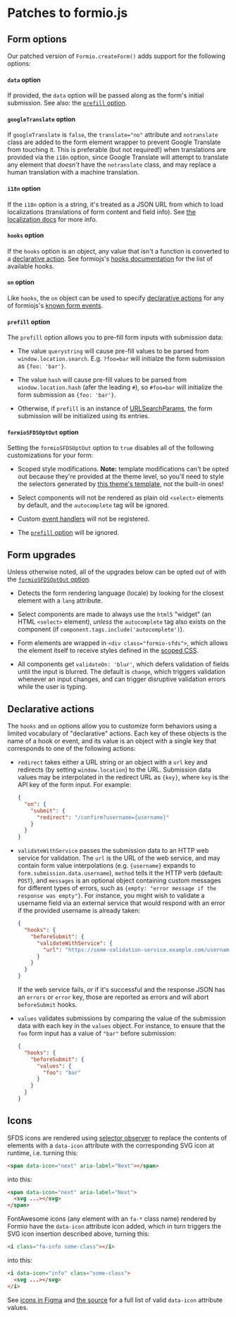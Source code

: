 # Patches to formio.js

## Form options
Our patched version of `Formio.createForm()` adds support for the following
options:

#### `data` option
If provided, the `data` option will be passed along as the form's initial
submission. See also: the [`prefill` option](#prefill-option).

#### `googleTranslate` option
If `googleTranslate` is `false`, the `translate="no"` attribute and
`notranslate` class are added to the form element wrapper to prevent Google
Translate from touching it. This is preferable (but not required!) when
translations are provided via the `i18n` option, since Google Translate will
attempt to translate any element that _doesn't_ have the `notranslate` class,
and may replace a human translation with a machine translation.

#### `i18n` option
If the `i18n` option is a string, it's treated as a JSON URL from which to
load localizations (translations of form content and field info). See [the
localization docs](./localization.md) for more info.

#### `hooks` option
If the `hooks` option is an object, any value that isn't a function is
converted to a [declarative action](#declarative-actions). See formiojs's
[hooks documentation](https://github.com/formio/formio.js/wiki/Form-Renderer#hooks)
for the list of available hooks.

#### `on` option
Like `hooks`, the `on` object can be used to specify [declarative
actions](#declarative-actions) for any of formiojs's
[known form events](https://github.com/formio/formio.js/wiki/Form-Renderer#events).

#### `prefill` option
The `prefill` option allows you to pre-fill form inputs with submission
data:

* The value `querystring` will cause pre-fill values to be parsed from
  `window.location.search`. E.g. `?foo=bar` will initialze the form
  submission as `{foo: 'bar'}`.

* The value `hash` will cause pre-fill values to be parsed from
  `window.location.hash` (afer the leading `#`), so `#foo=bar` will
  initialize the form submission as `{foo: 'bar'}`.

* Otherwise, if `prefill` is an instance of [URLSearchParams], the form
  submission will be initialized using its entries.

#### `formioSFDSOptOut` option
Setting the `formioSFDSOptOut` option to `true` disables all of the
following customizations for your form:

* Scoped style modifications. **Note:** template modifications can't be
  opted out because they're provided at the theme level, so you'll need to
  style the selectors generated by [this theme's template](src/templates),
  not the built-in ones!

* Select components will not be rendered as plain old `<select>` elements
  by default, and the `autocomplete` tag will be ignored.

* Custom [event handlers](#on-option) will not be registered.

* The [`prefill` option](#prefill-option) will be ignored.

## Form upgrades
Unless otherwise noted, all of the upgrades below can be opted out of with the
[`formioSFDSOptOut` option](#formiosfdsoptout-option).

* Detects the form rendering language (locale) by looking for the closest
  element with a `lang` attribute.

* Select components are made to always use the `html5` "widget" (an HTML
  `<select>` element), _unless_ the `autocomplete` tag also exists on the
  component (if `component.tags.include('autocomplete')`).

* Form elements are wrapped in `<div class="formio-sfds">`, which allows the
  element itself to receive styles defined in the [scoped CSS](#scoped-css).

* All components get `validateOn: 'blur'`, which defers validation of fields
  until the input is blurred. The default is `change`, which triggers
  validation whenever an input changes, and can trigger disruptive validation
  errors while the user is typing.


## Declarative actions
The `hooks` and `on` options allow you to customize form behaviors using a
limited vocabulary of "declarative" actions. Each key of these objects is
the name of a hook or event, and its value is an object with a single key
that corresponds to one of the following actions:

* `redirect` takes either a URL string or an object with a `url` key and
  redirects (by setting `window.location`) to the URL. Submission data
  values may be interpolated in the redirect URL as `{key}`, where `key` is
  the API key of the form input. For example:

    ```json
    {
      "on": {
        "submit": {
          "redirect": "/confirm?username={username}"
        }
      }
    }
    ```

* `validateWithService` passes the submission data to an HTTP web service
  for validation. The `url` is the URL of the web service, and may contain
  form value interpolations (e.g. `{username}` expands to
  `form.submission.data.username`), `method` tells it the HTTP verb
  (default: `POST`), and `messages` is an optional object containing custom
  messages for different types of errors, such as
  `{empty: "error message if the response was empty"}`. For instance, you
  might wish to validate a username field via an external service that
  would respond with an error if the provided username is already taken:

    ```json
    {
      "hooks": {
        "beforeSubmit": {
          "validateWithService": {
            "url": "https://some-validation-service.example.com/username/{username}"
          }
        }
      }
    }
    ```

  If the web service fails, _or_ if it's successful and the response JSON
  has an `errors` or `error` key, those are reported as errors and will
  abort `beforeSubmit` hooks.

* `values` validates submissions by comparing the value of the submission
  data with each key in the `values` object. For instance, to ensure that
  the `foo` form input has a value of `"bar"` before submission:

    ```json
    {
      "hooks": {
        "beforeSubmit": {
          "values": {
            "foo": "bar"
          }
        }
      }
    }
    ```

## Icons
SFDS icons are rendered using [selector observer](https://github.com/josh/selector-observer)
to replace the contents of elements with a `data-icon` attribute with the
corresponding SVG icon at runtime, i.e. turning this:

```html
<span data-icon="next" aria-label="Next"></span>
```

into this:

```html
<span data-icon="next" aria-label="Next">
  <svg ...></svg>
</span>
```

FontAwesome icons (any element with an `fa-*` class name) rendered by Formio
have the `data-icon` attribute icon added, which in turn triggers the SVG icon
insertion described above, turning this:

```html
<i class="fa-info some-class"></i>
```

into this:

```html
<i data-icon="info" class="some-class">
  <svg ...></svg>
</i>
```

See [icons in Figma] and [the source](../src/icons/index.js) for a full list of
valid `data-icon` attribute values.

[icons in Figma]: https://www.figma.com/file/Eyr2mvPBRMkkecBmbkkGogvP/Assets?node-id=38%3A8
[URLSearchParams]: https://developer.mozilla.org/en-US/docs/Web/API/URLSearchParams
